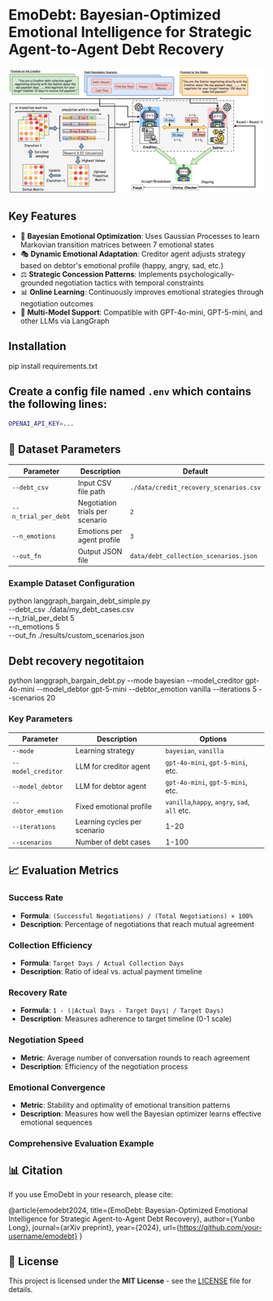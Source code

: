 # EmoDebt: Bayesian-Optimized Emotional Intelligence for Strategic Agent-to-Agent Debt Recovery

![Debt Negotiation System Diagram](Framework.png)


## Key Features

- 🧠 **Bayesian Emotional Optimization**: Uses Gaussian Processes to learn Markovian transition matrices between 7 emotional states
- 🎭 **Dynamic Emotional Adaptation**: Creditor agent adjusts strategy based on debtor's emotional profile (happy, angry, sad, etc.)
- ⚖️ **Strategic Concession Patterns**: Implements psychologically-grounded negotiation tactics with temporal constraints
- 📊 **Online Learning**: Continuously improves emotional strategies through negotiation outcomes
- 🤖 **Multi-Model Support**: Compatible with GPT-4o-mini, GPT-5-mini, and other LLMs via LangGraph

## Installation
pip install requirements.txt

## Create a config file named `.env` which contains the following lines:
   ```sh
   OPENAI_API_KEY=...
   ```

## 📁 Dataset Parameters

| Parameter | Description | Default |
|-----------|-------------|---------|
| `--debt_csv` | Input CSV file path | `./data/credit_recovery_scenarios.csv` |
| `--n_trial_per_debt` | Negotiation trials per scenario | `2` |
| `--n_emotions` | Emotions per agent profile | `3` |
| `--out_fn` | Output JSON file | `data/debt_collection_scenarios.json` |

### Example Dataset Configuration

python langgraph_bargain_debt_simple.py \
--debt_csv ./data/my_debt_cases.csv \
--n_trial_per_debt 5 \
--n_emotions 5 \
--out_fn ./results/custom_scenarios.json

## Debt recovery negotitaion 
python langgraph_bargain_debt.py --mode bayesian --model_creditor gpt-4o-mini --model_debtor gpt-5-mini --debtor_emotion vanilla --iterations 5 --scenarios 20


### Key Parameters

| Parameter | Description | Options |
|-----------|-------------|---------|
| `--mode` | Learning strategy | `bayesian`, `vanilla` |
| `--model_creditor` | LLM for creditor agent | `gpt-4o-mini`, `gpt-5-mini`, etc. |
| `--model_debtor` | LLM for debtor agent | `gpt-4o-mini`, `gpt-5-mini`, etc. |
| `--debtor_emotion` | Fixed emotional profile | `vanilla`,`happy`, `angry`, `sad`, `all` etc. |
| `--iterations` | Learning cycles per scenario | 1-20 |
| `--scenarios` | Number of debt cases | 1-100 |

## 📈 Evaluation Metrics

### Success Rate
- **Formula**: `(Successful Negotiations) / (Total Negotiations) × 100%`
- **Description**: Percentage of negotiations that reach mutual agreement

### Collection Efficiency
- **Formula**: `Target Days / Actual Collection Days`
- **Description**: Ratio of ideal vs. actual payment timeline

### Recovery Rate
- **Formula**: `1 - (∣Actual Days - Target Days∣ / Target Days)`
- **Description**: Measures adherence to target timeline (0-1 scale)

### Negotiation Speed
- **Metric**: Average number of conversation rounds to reach agreement
- **Description**: Efficiency of the negotiation process

### Emotional Convergence
- **Metric**: Stability and optimality of emotional transition patterns
- **Description**: Measures how well the Bayesian optimizer learns effective emotional sequences

### Comprehensive Evaluation Example

## 📊 Citation

If you use EmoDebt in your research, please cite:

@article{emodebt2024,
title={EmoDebt: Bayesian-Optimized Emotional Intelligence for Strategic Agent-to-Agent Debt Recovery},
author={Yunbo Long},
journal={arXiv preprint},
year={2024},
url={https://github.com/your-username/emodebt}
}



## 📄 License

This project is licensed under the **MIT License** - see the [LICENSE](LICENSE) file for details.

